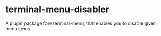 terminal-menu-disabler
======================

A plugin package fore terminal-menu, that enables you to disable given menu items.
